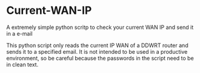 # Current-WAN-IP
A extremely simple python scritp to check your current WAN IP and send it in a e-mail

This python script only reads the current IP WAN of a DDWRT router and sends it to a specified email.
It is not intended to be used in a productive environment, so be careful because the passwords in the script need to be in clean text.
